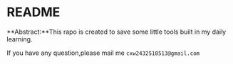 # README

**Abstract:**This rapo is created to save some little tools built in my daily learning.

If you have any question,please mail me `cxw2432510513@gmail.com`